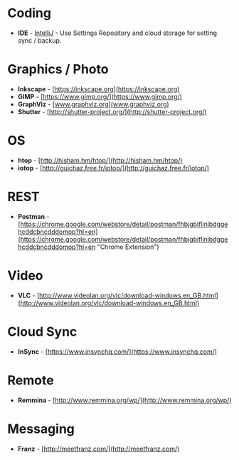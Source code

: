 # Coding
- **IDE** - [IntelliJ](https://www.jetbrains.com/) - Use Settings Repository and cloud storage for setting sync / backup.

# Graphics / Photo
- **Inkscape** - [https://inkscape.org](https://inkscape.org)
- **GIMP** - [https://www.gimp.org/](https://www.gimp.org/)
- **GraphViz** - [www.graphviz.org](www.graphviz.org)
- **Shutter** - [http://shutter-project.org/](http://shutter-project.org/)

# OS
- **htop** - [http://hisham.hm/htop/](http://hisham.hm/htop/)
- **iotop** - [http://guichaz.free.fr/iotop/](http://guichaz.free.fr/iotop/)

# REST
- **Postman** - [https://chrome.google.com/webstore/detail/postman/fhbjgbiflinjbdggehcddcbncdddomop?hl=en](https://chrome.google.com/webstore/detail/postman/fhbjgbiflinjbdggehcddcbncdddomop?hl=en "Chrome Extension")

# Video #
- **VLC** - [http://www.videolan.org/vlc/download-windows.en_GB.html](http://www.videolan.org/vlc/download-windows.en_GB.html)

# Cloud Sync
- **InSync** - [https://www.insynchq.com/](https://www.insynchq.com/)

# Remote
- **Remmina** - [http://www.remmina.org/wp/](http://www.remmina.org/wp/)

# Messaging
- **Franz** - [http://meetfranz.com/](http://meetfranz.com/)